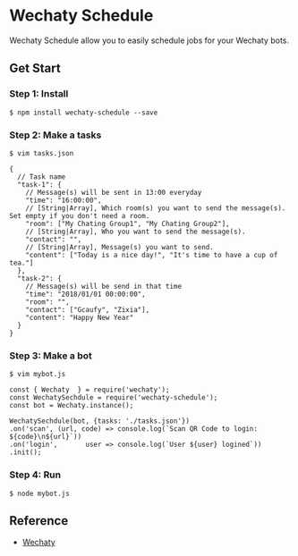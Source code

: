 # Wechaty Schedule


Wechaty Schedule allow you to easily schedule jobs for your Wechaty bots.


## Get Start


### Step 1: Install

```
$ npm install wechaty-schedule --save
```

### Step 2: Make a tasks

```
$ vim tasks.json

{
  // Task name
  "task-1": {
    // Message(s) will be sent in 13:00 everyday
    "time": "16:00:00",
    // [String|Array], Which room(s) you want to send the message(s). Set empty if you don't need a room.
    "room": ["My Chating Group1", "My Chating Group2"],
    // [String|Array], Who you want to send the message(s).
    "contact": "",
    // [String|Array], Message(s) you want to send.
    "content": ["Today is a nice day!", "It's time to have a cup of tea."]
  },
  "task-2": {
    // Message(s) will be send in that time
    "time": "2018/01/01 00:00:00",
    "room": "",
    "contact": ["Gcaufy", "Zixia"],
    "content": "Happy New Year"
  }
}
```

### Step 3: Make a bot

```
$ vim mybot.js

const { Wechaty  } = require('wechaty');
const WechatySechdule = require('wechaty-schedule');
const bot = Wechaty.instance();

WechatySechdule(bot, {tasks: './tasks.json'})
.on('scan', (url, code) => console.log(`Scan QR Code to login: ${code}\n${url}`))
.on('login',       user => console.log(`User ${user} logined`))
.init();
```

### Step 4: Run

```
$ node mybot.js
```


## Reference

* [Wechaty](https://github.com/Chatie/wechaty)
